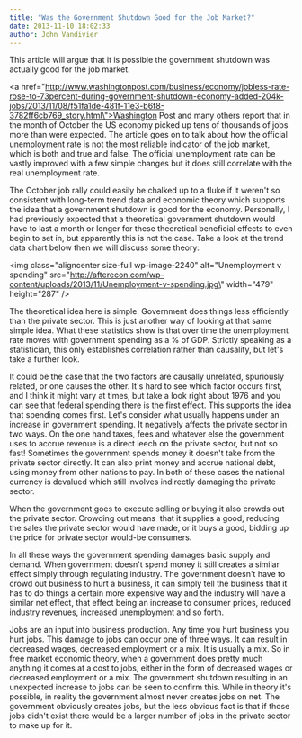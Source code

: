 ```yaml
---
title: "Was the Government Shutdown Good for the Job Market?"
date: 2013-11-10 18:02:33
author: John Vandivier
---
```




This article will argue that it is possible the government shutdown was actually good for the job market.

<a href=\"http://www.washingtonpost.com/business/economy/jobless-rate-rose-to-73percent-during-government-shutdown-economy-added-204k-jobs/2013/11/08/f51fa1de-481f-11e3-b6f8-3782ff6cb769_story.html\">Washington Post</a> and many others report that in the month of October the US economy picked up tens of thousands of jobs more than were expected. The article goes on to talk about how the official unemployment rate is not the most reliable indicator of the job market, which is both and true and false. The official unemployment rate can be vastly improved with a few simple changes but it does still correlate with the real unemployment rate.

The October job rally could easily be chalked up to a fluke if it weren't so consistent with long-term trend data and economic theory which supports the idea that a government shutdown is good for the economy. Personally, I had previously expected that a theoretical government shutdown would have to last a month or longer for these theoretical beneficial effects to even begin to set in, but apparently this is not the case. Take a look at the trend data chart below then we will discuss some theory:

<img class=\"aligncenter size-full wp-image-2240\" alt=\"Unemployment v spending\" src=\"http://afterecon.com/wp-content/uploads/2013/11/Unemployment-v-spending.jpg\" width=\"479\" height=\"287\" />

The theoretical idea here is simple: Government does things less efficiently than the private sector. This is just another way of looking at that same simple idea. What these statistics show is that over time the unemployment rate moves with government spending as a % of GDP. Strictly speaking as a statistician, this only establishes correlation rather than causality, but let's take a further look.

It could be the case that the two factors are causally unrelated, spuriously related, or one causes the other. It's hard to see which factor occurs first, and I think it might vary at times, but take a look right about 1976 and you can see that federal spending there is the first effect. This supports the idea that spending comes first. Let's consider what usually happens under an increase in government spending. It negatively affects the private sector in two ways. On the one hand taxes, fees and whatever else the government uses to accrue revenue is a direct leech on the private sector, but not so fast! Sometimes the government spends money it doesn't take from the private sector directly. It can also print money and accrue national debt, using money from other nations to pay. In both of these cases the national currency is devalued which still involves indirectly damaging the private sector.

When the government goes to execute selling or buying it also crowds out the private sector. Crowding out means  that it supplies a good, reducing the sales the private sector would have made, or it buys a good, bidding up the price for private sector would-be consumers.

In all these ways the government spending damages basic supply and demand. When government doesn't spend money it still creates a similar effect simply through regulating industry. The government doesn't have to crowd out business to hurt a business, it can simply tell the business that it has to do things a certain more expensive way and the industry will have a similar net effect, that effect being an increase to consumer prices, reduced industry revenues, increased unemployment and so forth.

Jobs are an input into business production. Any time you hurt business you hurt jobs. This damage to jobs can occur one of three ways. It can result in decreased wages, decreased employment or a mix. It is usually a mix. So in free market economic theory, when a government does pretty much anything it comes at a cost to jobs, either in the form of decreased wages or decreased employment or a mix. The government shutdown resulting in an unexpected increase to jobs can be seen to confirm this. While in theory it's possible, in reality the government almost never creates jobs on net. The government obviously creates jobs, but the less obvious fact is that if those jobs didn't exist there would be a larger number of jobs in the private sector to make up for it.